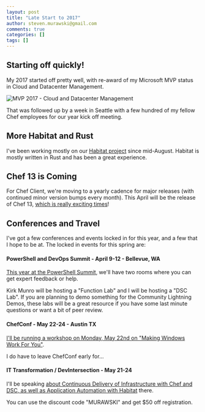 ```yaml
---
layout: post
title: "Late Start to 2017"
author: steven.murawski@gmail.com
comments: true
categories: []
tags: []
---
```


## Starting off quickly!

My 2017 started off pretty well, with re-award of my Microsoft MVP status in Cloud and Datacenter Management.

![MVP 2017 - Cloud and Datacenter Management]({{site.baseurl}}/talks/DevOps-Images/mvp_2017.jpg)

That was followed up by a week in Seattle with a few hundred of my fellow Chef employees for our year kick off meeting.

## More Habitat and Rust

I've been working mostly on our [Habitat project](https://github.com/habitat-sh/habitat) since mid-August.  Habitat is mostly written in Rust and has been a great experience.

## Chef 13 is Coming

For Chef Client, we're moving to a yearly cadence for major releases (with continued minor version bumps every month).  This April will be the release of Chef 13, [which is really exciting times](https://blog.chef.io/2017/01/30/preparing-for-chef-13/)!

## Conferences and Travel

I've got a few conferences and events locked in for this year, and a few that I hope to be at.  The locked in events for this spring are:

#### PowerShell and DevOps Summit - April 9-12 - Bellevue, WA

[This year at the PowerShell Summit](https://eventloom.com/event/home/summit2017), we'll have two rooms where you can get expert feedback or help.

Kirk Munro will be hosting a "Function Lab" and I will be hosting a "DSC Lab".  If you are planning to demo something for the Community Lightning Demos, these labs will be a great resource if you have some last minute questions or want a bit of peer review.

#### ChefConf - May 22-24 - Austin TX

[I'll be running a workshop on Monday, May 22nd on "Making Windows Work For You"](https://chefconf.chef.io/2017/agenda/).

I do have to leave ChefConf early for...

#### IT Transformation / DevIntersection - May 21-24

I'll be speaking [about Continuous Delivery of Infrastructure with Chef and DSC, as well as Application Automation with Habitat](https://devintersection.com/#!/Sharepoint-Office365-Conference/sessions) there.

You can use the discount code "MURAWSKI" and get $50 off registration.
